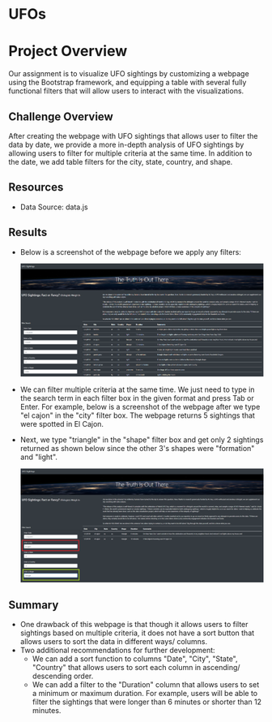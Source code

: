# UFOs
# Project Overview
Our assignment is to visualize UFO sightings by customizing a webpage using the Bootstrap framework, and equipping a table with several fully functional filters that will allow users to interact with the visualizations. 

## Challenge Overview
After creating the webpage with UFO sightings that allows user to filter the data by date, we provide a more in-depth analysis of UFO sightings by allowing users to filter for multiple criteria at the same time. In addition to the date, we add table filters for the city, state, country, and shape.

## Resources
- Data Source: data.js

## Results
- Below is a screenshot of the webpage before we apply any filters:

  ![UFOs web page](https://github.com/nhipqnguyen/UFOs/blob/main/static/images/UFOs_webpage.png)
  
- We can filter multiple criteria at the same time. We just need to type in the search term in each filter box in the given format and press Tab or Enter. For example, below is a screenshot of the webpage after we type "el cajon" in the "city" filter box. The webpage returns 5 sightings that were spotted in El Cajon.

- Next, we type "triangle" in the "shape" filter box and get only 2 sightings returned as shown below since the other 3's shapes were "formation" and "light".
  
  ![Filtered City and Shape UFOs](https://github.com/nhipqnguyen/UFOs/blob/main/static/images/filtered_UFOs_webpage_2.png)

## Summary
- One drawback of this webpage is that though it allows users to filter sightings based on multiple criteria, it does not have a sort button that allows users to sort the data in different ways/ columns.
- Two additional recommendations for further development:
  - We can add a sort function to columns "Date", "City", "State", "Country" that allows users to sort each column in ascending/ descending order.
  - We can add a filter to the "Duration" column that allows users to set a minimum or maximum duration. For example, users will be able to filter the sightings that were longer than 6 minutes or shorter than 12 minutes.

